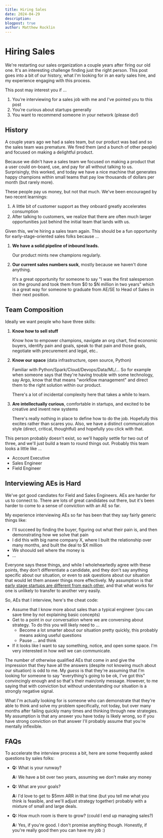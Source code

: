 ```yaml
---
title: Hiring Sales
date: 2024-04-29
description:
blogpost: true
author: Matthew Rocklin
---
```


Hiring Sales
============

We're restarting our sales organization a couple years after firing our old
one.  It's an interesting challenge finding just the right person.  This post
goes into a bit of our history, what I'm looking for in an early sales hire,
and my experience engaging with this process.

This post may interest you if ...

1.  You're interviewing for a sales job with me and I've pointed you to this post
2.  You're curious about startups generally
3.  You want to recommend someone in your network (please do!)

History
-------

A couple years ago we had a sales team, but our product was bad and so the
sales team was premature.  We fired them (and a bunch of other people) and
focused on making a delightful product.

Because we didn't have a sales team we focused on making a product that a user
could on-board, use, and pay for all without talking to us.  Surprisingly, this
worked, and today we have a nice machine that generates happy champions within
small teams that pay low thousands of dollars per month (but rarely more).

These people pay us money, but not that much.  We've been encouraged by two
recent learnings:

1.  A little bit of customer support as they onboard greatly accelerates consumption
2.  After talking to customers, we realize that there are often much larger
    opportunities just behind the initial team that lands with us.

Given this, we're hiring a sales team again.  This should be a fun opportunity
for early-stage-oriented sales folks because ...

1.  **We have a solid pipeline of inbound leads.**

    Our product mints new champions regularly.

2.  **Our current sales numbers suck**, mostly because we haven't done anything.

    It's a great opportunity for someone to say "I was the first salesperson on
    the ground and took them from $0 to $N million in two years" which is a
    great way for someone to graduate from AE/SE to Head of Sales in their next
    position.

Team Composition
----------------

Ideally we want people who have three skills:

1.  **Know how to sell stuff**

    Know how to empower champions, navigate an org chart, find economic
    buyers, identify pain and goals, speak to that pain and those goals,
    negotiate with precurement and legal, etc..

2.  **Know our space** (data infrastructure, open source, Python)

    Familiar with Python/Spark/Cloud/Devops/Data/ML/...  So for example when
    someone says that they're having trouble with some technology, say Argo,
    know that that means "workflow management" and direct them to the right
    solution within our product.

    There's a lot of incidental complexity here that takes a while to learn.

3.  **Are intellectually curious**, comfortable in startups,  and excited to be
    creative and invent new systems

    There's really nothing in place to define how to do the job.  Hopefully
    this excites rather than scares you.  Also, we have a distinct
    communication style (direct, critical, thoughtful) and hopefully you click
    with that.

This person probably doesn't exist, so we'll happily settle for two out of
three, and we'll just build a team to round things out.  Probably this team
looks a little like ...

-  Account Executive
-  Sales Engineer
-  Field Engineer

Interviewing AEs is Hard
------------------------

We've got good candiates for Field and Sales Engineers.  AEs are harder for us
to connect to.  There are lots of great candidates out there, but it's been
harder to come to a sense of conviction with an AE so far.

My experience interviewing AEs so far has been that they say fairly generic
things like:

-  I'll succeed by finding the buyer, figuring out what their pain is, and then
   demonstrating how we solve that pain
-  I did this with big name company X, where I built the relationship over many
   months, and built the deal to $X million
-  We shoould sell where the money is
-  ...

Everyone says these things, and while I wholeheartedly agree with these points,
they don't differentiate a candidate, and they don't say anything specific
about our situation, or even to ask questions about our situation that would
let them answer things more effectively.  My assumption is that [early stage
startups are different from each other](/think), and that what works for one is unlikely
to transfer to another very easily.

So, AEs that I interview, here's the cheat code:

-   Assume that I know more about sales than a typical engineer
    (you can save time by not explaining basic concepts)
-   Get to a point in our conversation where we are conversing about strategy.
    To do this you will likely need to ...
    -   Become a lot smarter about our situation pretty quickly,
        this probably means asking useful questions
    -   Pause ... and think
-   If it looks like I want to say something, notice, and open some space.
    I'm very interested in how well we can communicate.

The number of otherwise qualified AEs that come in and give the impression that
they have all the answers (despite not knowing much about our situation) is odd
to me.  My *guess* is that they're assuming that I'm looking for someone to say
"everything's going to be ok, I've got this" convincingly enough and so that's
their main/only message. However, to me saying that with conviction but without
understanding our situation is a strongly negative signal.

What I'm actually looking for is someone who can demonstrate that they're able
to think and solve my problem specifically, not today, but over many months
after failing quickly many times and thinking through new strategies.  My
assumption is that any answer you have today is likely wrong, so if you have
strong conviction on that answer I'll probably assume that you're mentally
inflexible.

FAQs
----

To accelerate the interview process a bit, here are some frequently asked
questions by sales folks:

-   **Q:** What is your runway?

    **A:** We have a bit over two years, assuming we don't make any money

-   **Q:** What are your goals?

    **A:** I'd love to get to $5mm ARR in that time (but you tell me what you
    think is feasible, and we'll adjust strategy together) probably with a
    mixture of small and large deals.

-   **Q:** How much room is there to grow?  (could I end up managing sales?)

    **A:** Yes, if you're good.  I don't promise anything though.
    Honestly, if you're really good then you can have my job :)
